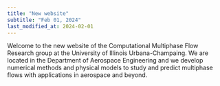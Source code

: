 ```yaml
---
title: "New website"
subtitle: "Feb 01, 2024"
last_modified_at: 2024-02-01
---
```


Welcome to the new website of the Computational Multiphase Flow Research group at the University of Illinois Urbana-Champaing. We are located in the Department of Aerospace Engineering and we develop numerical methods and physical models to study and predict multiphase flows with applications in aerospace and beyond.

